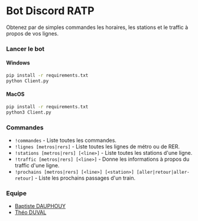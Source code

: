 # Bot Discord RATP

Obtenez par de simples commandes les horaires, les stations et le traffic à propos de vos lignes.

### Lancer le bot

#### Windows

```sh
pip install -r requirements.txt
python Client.py
```

#### MacOS

```sh
pip install -r requirements.txt
python3 Client.py
```

### Commandes

- `!commandes` - Liste toutes les commandes.
- `!lignes [metros|rers]` - Liste toutes les lignes de métro ou de RER.
- `!stations [metros|rers] [<line>]` - Liste toutes les stations d'une ligne.
- `!traffic [metros|rers] [<line>]` - Donne les informations à propos du traffic d'une ligne.
- `!prochains [metros|rers] [<line>] [<station>] [aller|retour|aller-retour]` - Liste les prochains passages d'un train.

### Equipe

- [Baptiste DAUPHOUY](https://github.com/baptistedph)
- [Théo DUVAL](https://github.com/The0Duval)
